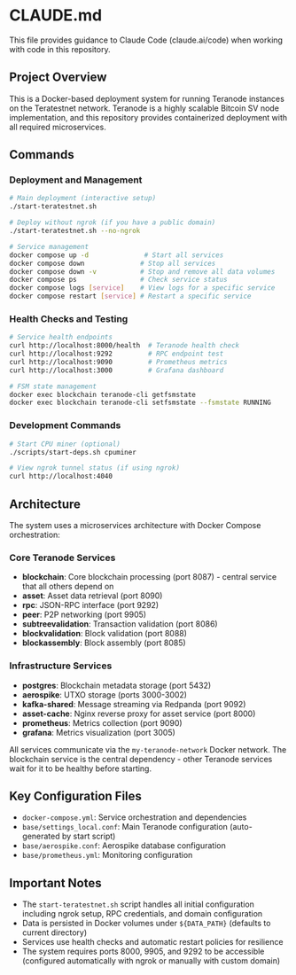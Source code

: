 # CLAUDE.md

This file provides guidance to Claude Code (claude.ai/code) when working with code in this repository.

## Project Overview

This is a Docker-based deployment system for running Teranode instances on the Teratestnet network. Teranode is a highly scalable Bitcoin SV node implementation, and this repository provides containerized deployment with all required microservices.

## Commands

### Deployment and Management
```bash
# Main deployment (interactive setup)
./start-teratestnet.sh

# Deploy without ngrok (if you have a public domain)
./start-teratestnet.sh --no-ngrok

# Service management
docker compose up -d              # Start all services
docker compose down              # Stop all services
docker compose down -v           # Stop and remove all data volumes
docker compose ps                # Check service status
docker compose logs [service]    # View logs for a specific service
docker compose restart [service] # Restart a specific service
```

### Health Checks and Testing
```bash
# Service health endpoints
curl http://localhost:8000/health  # Teranode health check
curl http://localhost:9292         # RPC endpoint test
curl http://localhost:9090         # Prometheus metrics
curl http://localhost:3000         # Grafana dashboard

# FSM state management
docker exec blockchain teranode-cli getfsmstate
docker exec blockchain teranode-cli setfsmstate --fsmstate RUNNING
```

### Development Commands
```bash
# Start CPU miner (optional)
./scripts/start-deps.sh cpuminer

# View ngrok tunnel status (if using ngrok)
curl http://localhost:4040
```

## Architecture

The system uses a microservices architecture with Docker Compose orchestration:

### Core Teranode Services
- **blockchain**: Core blockchain processing (port 8087) - central service that all others depend on
- **asset**: Asset data retrieval (port 8090)
- **rpc**: JSON-RPC interface (port 9292)
- **peer**: P2P networking (port 9905)
- **subtreevalidation**: Transaction validation (port 8086)
- **blockvalidation**: Block validation (port 8088)
- **blockassembly**: Block assembly (port 8085)

### Infrastructure Services
- **postgres**: Blockchain metadata storage (port 5432)
- **aerospike**: UTXO storage (ports 3000-3002)
- **kafka-shared**: Message streaming via Redpanda (port 9092)
- **asset-cache**: Nginx reverse proxy for asset service (port 8000)
- **prometheus**: Metrics collection (port 9090)
- **grafana**: Metrics visualization (port 3005)

All services communicate via the `my-teranode-network` Docker network. The blockchain service is the central dependency - other Teranode services wait for it to be healthy before starting.

## Key Configuration Files
- `docker-compose.yml`: Service orchestration and dependencies
- `base/settings_local.conf`: Main Teranode configuration (auto-generated by start script)
- `base/aerospike.conf`: Aerospike database configuration
- `base/prometheus.yml`: Monitoring configuration

## Important Notes
- The `start-teratestnet.sh` script handles all initial configuration including ngrok setup, RPC credentials, and domain configuration
- Data is persisted in Docker volumes under `${DATA_PATH}` (defaults to current directory)
- Services use health checks and automatic restart policies for resilience
- The system requires ports 8000, 9905, and 9292 to be accessible (configured automatically with ngrok or manually with custom domain)